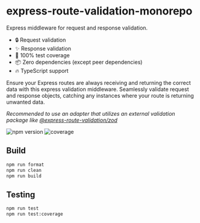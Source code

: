 # express-route-validation-monorepo

Express middleware for request and response validation.

- 🔒 Request validation
- ✨ Response validation
- 💪 100% test coverage
- 📦 Zero dependencies (except peer dependencies)
- 🔥 TypeScript support

Ensure your Express routes are always receiving and returning the correct data with this express validation middleware. Seamlessly validate request and response objects, catching any instances where your route is returning unwanted data.

*Recommended to use an adapter that utilizes an external validation package like [@express-route-validation/zod](https://www.npmjs.com/package/@express-route-validation/zod)*

![npm version](https://img.shields.io/npm/v/express-route-validation)
![coverage](https://img.shields.io/badge/coverage-100%25-44cc11?style=flat)

## Build

```bash
npm run format
npm run clean
npm run build
```

## Testing

```bash
npm run test
npm run test:coverage
```